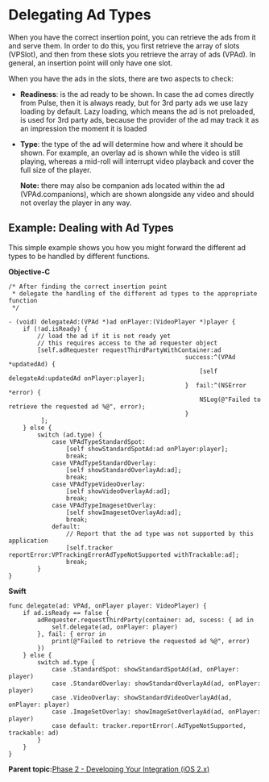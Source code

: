 # Delegating Ad Types

When you have the correct insertion point, you can retrieve the ads from it and serve them. In order to do this, you first retrieve the array of slots \(VPSlot\), and then from these slots you retrieve the array of ads \(VPAd\). In general, an insertion point will only have one slot.

When you have the ads in the slots, there are two aspects to check:

-   **Readiness**: is the ad ready to be shown. In case the ad comes directly from Pulse, then it is always ready, but for 3rd party ads we use lazy loading by default. Lazy loading, which means the ad is not preloaded, is used for 3rd party ads, because the provider of the ad may track it as an impression the moment it is loaded
-   **Type**: the type of the ad will determine how and where it should be shown. For example, an overlay ad is shown while the video is still playing, whereas a mid-roll will interrupt video playback and cover the full size of the player.

    **Note:** there may also be companion ads located within the ad \(VPAd.companions\), which are shown alongside any video and should not overlay the player in any way.


## Example: Dealing with Ad Types

This simple example shows you how you might forward the different ad types to be handled by different functions.

**Objective-C**

```
/* After finding the correct insertion point
 * delegate the handling of the different ad types to the appropriate function
 */

- (void) delegateAd:(VPAd *)ad onPlayer:(VideoPlayer *)player {
    if (!ad.isReady) {
        // load the ad if it is not ready yet
        // this requires access to the ad requester object
        [self.adRequester requestThirdPartyWithContainer:ad
                                                 success:^(VPAd *updatedAd) {
                                                     [self delegateAd:updatedAd onPlayer:player];
                                                 }  fail:^(NSError *error) {
                                                     NSLog(@"Failed to retrieve the requested ad %@", error);
                                                 }
         ];
    } else {
        switch (ad.type) {
            case VPAdTypeStandardSpot:
                [self showStandardSpotAd:ad onPlayer:player];
                break;
            case VPAdTypeStandardOverlay:
                [self showStandardOverlayAd:ad];
                break;
            case VPAdTypeVideoOverlay:
                [self showVideoOverlayAd:ad];
                break;
            case VPAdTypeImagesetOverlay:
                [self showImagesetOverlayAd:ad];
                break; 
            default:
                // Report that the ad type was not supported by this application
                [self.tracker reportError:VPTrackingErrorAdTypeNotSupported withTrackable:ad];
                break;
        }
}
```

**Swift**

```
func delegate(ad: VPAd, onPlayer player: VideoPlayer) {
	if ad.isReady == false {
		adRequester.requestThirdParty(container: ad, sucess: { ad in 
			self.delegate(ad, onPlayer: player)
		}, fail: { error in 
			print(@"Failed to retrieve the requested ad %@", error)
		})
	} else {
		switch ad.type {
			case .StandardSpot: showStandardSpotAd(ad, onPlayer: player)
			case .StandardOverlay: showStandardOverlayAd(ad, onPlayer: player)
			case .VideoOverlay: showStandardVideoOverlayAd(ad, onPlayer: player)
			case .ImageSetOverlay: showImageSetOverlayAd(ad, onPlayer: player)
			case default: tracker.reportError(.AdTypeNotSupported, trackable: ad)
		}
	}
}
```

**Parent topic:**[Phase 2 - Developing Your Integration \(iOS 2.x\)](../../../oadtech/ad_serving/dg/ios_2_phase2.md)

